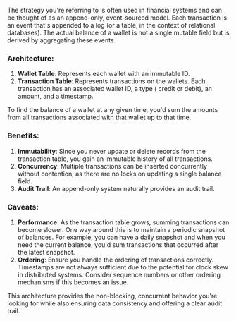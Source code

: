 The strategy you're referring to is often used in financial systems and can be thought of as an append-only,
event-sourced model. Each transaction is an event that's appended to a log (or a table, in the context of relational
databases). The actual balance of a wallet is not a single mutable field but is derived by aggregating these events.

### Architecture:

1. **Wallet Table**: Represents each wallet with an immutable ID.
2. **Transaction Table**: Represents transactions on the wallets. Each transaction has an associated wallet ID, a type (
   credit or debit), an amount, and a timestamp.

To find the balance of a wallet at any given time, you'd sum the amounts from all transactions associated with that
wallet up to that time.

### Benefits:

1. **Immutability**: Since you never update or delete records from the transaction table, you gain an immutable history
   of all transactions.
2. **Concurrency**: Multiple transactions can be inserted concurrently without contention, as there are no locks on
   updating a single balance field.
3. **Audit Trail**: An append-only system naturally provides an audit trail.

### Caveats:

1. **Performance**: As the transaction table grows, summing transactions can become slower. One way around this is to
   maintain a periodic snapshot of balances. For example, you can have a daily snapshot and when you need the current
   balance, you'd sum transactions that occurred after the latest snapshot.
2. **Ordering**: Ensure you handle the ordering of transactions correctly. Timestamps are not always sufficient due to
   the potential for clock skew in distributed systems. Consider sequence numbers or other ordering mechanisms if this
   becomes an issue.

This architecture provides the non-blocking, concurrent behavior you're looking for while also ensuring data consistency
and offering a clear audit trail.
